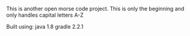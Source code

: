 This is another open morse code project.
This is only the beginning and only handles capital letters A-Z

Built using:
java 1.8
gradle 2.2.1
